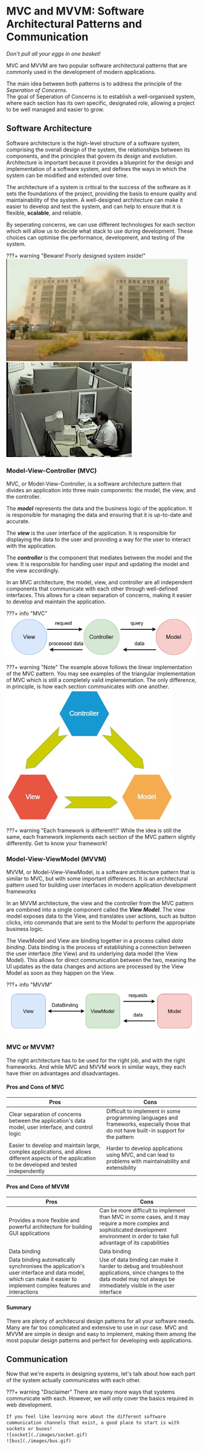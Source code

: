 # MVC and MVVM: Software Architectural Patterns and Communication
*Don't pull all your eggs in one basket!*

MVC and MVVM are two popular software architectural patterns that are commonly used in the development of modern applications.
   
The main idea between both patterns is to address the principle of the *Seperation of Concerns*.   
The goal of Seperation of Concerns is to establish a well-organised system, where each section has its own specific, designated role, allowing a project to be well managed and easier to grow.

## Software Architecture
Software architecture is the high-level structure of a software system, comprising the overall design of the system, the relationships between its components, and the principles that govern its design and evolution. Architecture is important because it provides a blueprint for the design and implementation of a software system, and defines the ways in which the system can be modified and extended over time.

The architecture of a system is critical to the success of the software as it sets the foundations of the project, providing the basis to ensure quality and maintainability of the system. A well-designed architecture can make it easier to develop and test the system, and can help to ensure that it is flexible, **scalable**, and reliable. 

By seperating concerns, we can use different technologies for each section which will allow us to decide what stack to use during development. These choices can optimise the performance, development, and testing of the system.

???+ warning "Beware! Poorly designed system inside!"
    ![bad-design](./images/building-falling.gif)
    ![keyboard-to-monitor](./images/rough-day-keyboard.gif)

### Model-View-Controller (MVC)
MVC, or Model-View-Controller, is a software architecture pattern that divides an application into three main components: the model, the view, and the controller.

The ***model*** represents the data and the business logic of the application. It is responsible for managing the data and ensuring that it is up-to-date and accurate.

The ***view*** is the user interface of the application. It is responsible for displaying the data to the user and providing a way for the user to interact with the application.

The ***controller*** is the component that mediates between the model and the view. It is responsible for handling user input and updating the model and the view accordingly.

In an MVC architecture, the model, view, and controller are all independent components that communicate with each other through well-defined interfaces. This allows for a clean separation of concerns, making it easier to develop and maintain the application.

???+ info "MVC"
    ![mvc](./images/mvc-diagram.png)

???+ warning "Note"
    The example above follows the linear implementation of the MVC pattern. You may see examples of the triangular implementation of MVC which is still a completely valid implementation. The only difference, in principle, is how each section communicates with one another.
    ![mvc-triangular](./images/mvc-triangular.jpg)

???+ warning "Each framework is different!!!"
    While the idea is still the same, each framework implements each section of the MVC pattern slightly differently. Get to know your framework!


### Model-View-ViewModel (MVVM)
MVVM, or Model-View-ViewModel, is a software architecture pattern that is similar to MVC, but with some important differences. It is an architectural pattern used for building user interfaces in modern application development frameworks

In an MVVM architecture, the view and the controller from the MVC pattern are combined into a single component called the ***View Model***. The view model exposes data to the View, and translates user actions, such as button clicks, into commands that are sent to the Model to perform the appropriate business logic.

The ViewModel and View are binding together in a process called *data binding*. Data binding is the process of establishing a connection between the user interface (the View) and its underlying data model (the View Model). This allows for direct communication between the two, meaning the UI updates as the data changes and actions are processed by the View Model as soon as they happen on the View.

???+ info "MVVM"
    ![mvc](./images/mvvm-diagram.png)

### MVC or MVVM?
The right architecture has to be used for the right job, and with the right frameworks. And while MVC and MVVM work in similar ways, they each have thier on advantages and disadvantages.


#### Pros and Cons of MVC
| Pros | Cons |
| --- | ----------- |
| Clear separation of concerns between the application's data model, user interface, and control logic | Difficult to implement in some programming languages and frameworks, especially those that do not have built-in support for the pattern |
| Easier to develop and maintain large, complex applications, and allows different aspects of the application to be developed and tested independently | Harder to develop applications using MVC, and can lead to problems with maintainability and extensibility |


#### Pros and Cons of MVVM
| Pros | Cons |
| --- | ----------- |
| Provides a more flexible and powerful architecture for building GUI applications | Can be more difficult to implement than MVC in some cases, and it may require a more complex and sophisticated development environment in order to take full advantage of its capabilities |
| Data binding | Data binding |
| Data binding automatically synchronises the application's user interface and data model, which can make it easier to implement complex features and interactions | Use of data binding can make it harder to debug and troubleshoot applications, since changes to the data model may not always be immediately visible in the user interface |


#### Summary
There are plenty of architecural design patterns for all your software needs. Many are far too complicated and extensive to use in our case. MVC and MVVM are simple in design and easy to implement, making them among the most popular design patterns and perfect for developing web applications.


## Communication

Now that we're experts in designing systems, let's talk about how each part of the system actually communicates with each other.

???+ warning "Disclaimer"
    There are many more ways that systems communicate with each. However, we will only cover the basics required in web development.

    If you feel like learning more about the different software communication channels that exist, a good place to start is with sockets or buses!   
    ![socket](./images/socket.gif)
    ![bus](./images/bus.gif)
